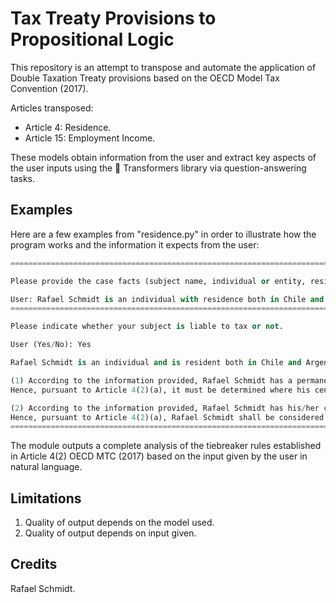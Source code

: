 <!---
Copyright 2022 Rafael Schmidt. All rights reserved.

Licensed under the Apache License, Version 2.0 (the "License");
you may not use this file except in compliance with the License.
You may obtain a copy of the License at

    http://www.apache.org/licenses/LICENSE-2.0

Unless required by applicable law or agreed to in writing, software
distributed under the License is distributed on an "AS IS" BASIS,
WITHOUT WARRANTIES OR CONDITIONS OF ANY KIND, either express or implied.
See the License for the specific language governing permissions and
limitations under the License.
-->

# Tax Treaty Provisions to Propositional Logic

This repository is an attempt to transpose and automate the application of Double Taxation Treaty provisions based on the OECD Model Tax Convention (2017).

Articles transposed:

* Article 4: Residence.
* Article 15: Employment Income.

These models obtain information from the user and extract key aspects of the user inputs using the 🤗 Transformers library via question-answering tasks.

## Examples

Here are a few examples from "residence.py" in order to illustrate how the program works and the information it expects from the user:

```python
====================================================================================================

Please provide the case facts (subject name, individual or entity, residence, permanent home, CIV, habitual abode and nationality).

User: Rafael Schmidt is an individual with residence both in Chile and Argentina, where he has also his permanent homes. His center of vital interests lie only in Argentina where he has his family and friends.
====================================================================================================

Please indicate whether your subject is liable to tax or not.

User (Yes/No): Yes

Rafael Schmidt is an individual and is resident both in Chile and Argentina. The tiebreaker rules from Article 4(2) are applicable.

(1) According to the information provided, Rafael Schmidt has a permanent home both in Chile and Argentina.
Hence, pursuant to Article 4(2)(a), it must be determined where his center of vital interests lie.

(2) According to the information provided, Rafael Schmidt has his/her center of vital interests only in Argentina.
Hence, pursuant to Article 4(2)(a), Rafael Schmidt shall be considered to be a resident of Argentina.
====================================================================================================
```

The module outputs a complete analysis of the tiebreaker rules established in Article 4(2) OECD MTC (2017) based on the input given by the user in natural language.

## Limitations

1. Quality of output depends on the model used.
2. Quality of output depends on input given.

## Credits

Rafael Schmidt.
